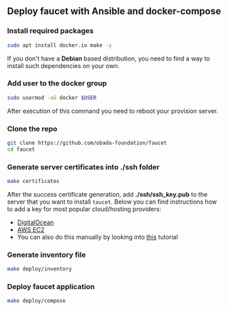 ## Deploy faucet with Ansible and docker-compose 
### Install required packages

```sh
sudo apt install docker.io make -y
```

If you don't have a **Debian** based distribution, you need to find a way to install such dependencies on your own.

### Add user to the docker group

```sh
sudo usermod -aG docker $USER
```

After execution of this command you need to reboot your provision server.

### Clone the repo

```sh
git clone https://github.com/obada-foundation/faucet
cd faucet
```

### Generate server certificates into **./ssh** folder

```sh
make certificates
```
After the success certificate generation, add **./ssh/ssh_key.pub** to the server that you want to install `taucet`. Below you can find instructions how to add a key for most popular cloud/hosting providers:

- [DigitalOcean](https://docs.digitalocean.com/products/droplets/how-to/add-ssh-keys/to-account/)
- [AWS EC2](https://docs.aws.amazon.com/AWSEC2/latest/UserGuide/ec2-key-pairs.html)
- You can also do this manually by looking into [this](https://linuxhandbook.com/add-ssh-public-key-to-server/) tutorial

### Generate inventory file
```sh
make deploy/inventory
```

### Deploy faucet application
```bash
make deploy/compose
```

